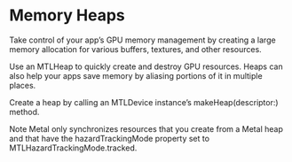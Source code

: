 # Memory Heaps
Take control of your app’s GPU memory management by creating a large memory allocation for
various buffers, textures, and other resources.

Use an MTLHeap to quickly create and destroy GPU resources.
Heaps can also help your apps save memory by aliasing portions of it in multiple places.

Create a heap by calling an MTLDevice instance’s makeHeap(descriptor:) method.

Note
Metal only synchronizes resources that you create from a Metal heap
and that have the hazardTrackingMode property set to MTLHazardTrackingMode.tracked.
